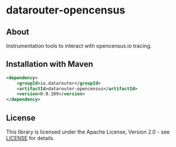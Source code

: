 # datarouter-opencensus

## About
Instrumentation tools to interact with opencensus.io tracing. 

## Installation with Maven

```xml
<dependency>
	<groupId>io.datarouter</groupId>
	<artifactId>datarouter-opencensus</artifactId>
	<version>0.0.109</version>
</dependency>
```

## License

This library is licensed under the Apache License, Version 2.0 - see [LICENSE](../LICENSE) for details.
